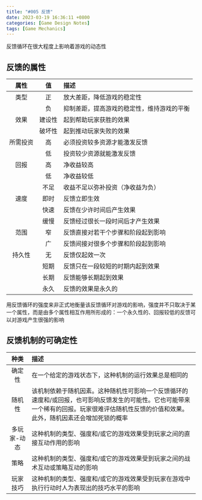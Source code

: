 ```yaml
---
title: "#005 反馈"
date: 2023-03-19 16:36:11 +0800
categories: [Game Design Notes]
tags: [Game Mechanics]
---
```


反馈循环在很大程度上影响着游戏的动态性

## 反馈的属性

|属性|值|描述|
|:---:|:---:|:---|
|类型|正|放大差距，降低游戏的稳定性|
||负|抑制差距，提高游戏的稳定性，维持游戏的平衡|
|效果|建设性|起到帮助玩家获胜的效果|
||破坏性|起到推动玩家失败的效果|
|所需投资|高|必须投资较多资源才能激发反馈|
||低|投资较少资源就能激发反馈|
|回报|高|净收益较高|
||低|净收益较低|
||不足|收益不足以弥补投资（净收益为负）|
|速度|即时|反馈立即生效|
||快速|反馈在少许时间后产生效果|
||缓慢|反馈经过很长一段时间后才产生效果|
|范围|窄|反馈直接对若干个步骤和阶段起到影响|
||广|反馈间接对很多个步骤和阶段起到影响|
|持久性|无|反馈仅起效一次|
||短期|反馈只在一段较短的时期内起到效果|
||长期|反馈能够长期起到效果|
||永久|反馈的效果是永久的|

用反馈循环的强度来非正式地衡量该反馈循环对游戏的影响，强度并不只取决于某一个属性，而是由多个属性相互作用所形成的：一个永久性的、回报较低的反馈可以对游戏产生很强的影响

## 反馈机制的可确定性

|种类|描述|
|:---:|:---|
|确定性|在一个给定的游戏状态下，这种机制的运行效果总是相同的|
|随机性|该机制依赖于随机因素。这种随机性可影响一个反馈循环的速度和/或回报，也可影响反馈发生的可能性。它也可能带来一个稀有的回报。玩家很难评估随机性反馈的价值和效果。此外，随机因素还会增加死锁的概率|
|多玩家-动态|这种机制的类型、强度和/或它的游戏效果受到玩家之间的直接互动作用的影响|
|策略|这种机制的类型、强度和/或它的游戏效果受到玩家之间的战术互动或策略互动的影响|
|玩家技巧|这种机制的类型、强度和/或它的游戏效果受到玩家在游戏中执行行动时人为表现出的技巧水平的影响|
